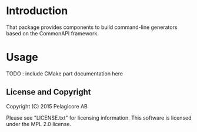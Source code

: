 # Introduction
That package provides components to build command-line generators based on the CommonAPI framework.

# Usage
TODO : include CMake part documentation here


## License and Copyright

Copyright (C) 2015 Pelagicore AB

Please see "LICENSE.txt" for licensing information. This software is licensed under the MPL 2.0 license.
